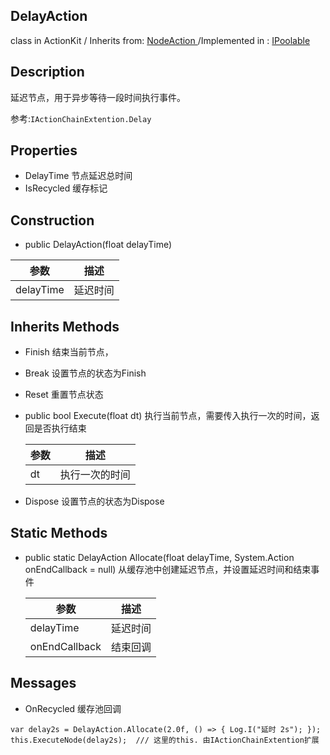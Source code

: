 ## DelayAction

class in ActionKit / Inherits from: [NodeAction ](ActionKitAPI/Action/NodeAction.md)  /Implemented in : [IPoolable]()

## Description

延迟节点，用于异步等待一段时间执行事件。

参考:```IActionChainExtention.Delay```

## Properties

- DelayTime  		    节点延迟总时间
- IsRecycled                      缓存标记

## Construction

* public DelayAction(float delayTime)	


| 参数      | 描述     |
| --------- | -------- |
| delayTime | 延迟时间 |
## Inherits Methods

* Finish			      结束当前节点，

* Break                              设置节点的状态为Finish

* Reset                              重置节点状态

* public bool Execute(float dt)     执行当前节点，需要传入执行一次的时间，返回是否执行结束

  | 参数 | 描述           |
  | ---- | -------------- |
  | dt   | 执行一次的时间 |

* Dispose                          设置节点的状态为Dispose

## Static Methods

- public static DelayAction Allocate(float delayTime, System.Action onEndCallback = null)	 从缓存池中创建延迟节点，并设置延迟时间和结束事件

  | 参数          | 描述     |
  | ------------- | -------- |
  | delayTime     | 延迟时间 |
  | onEndCallback | 结束回调 |

## Messages

- OnRecycled                    缓存池回调

```
var delay2s = DelayAction.Allocate(2.0f, () => { Log.I("延时 2s"); });
this.ExecuteNode(delay2s);  /// 这里的this. 由IActionChainExtention扩展
```

